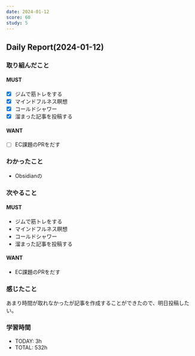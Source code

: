 ```yaml
---
date: 2024-01-12
score: 60
study: 5
---
```

## Daily Report(2024-01-12)
### 取り組んだこと
#### MUST
 - [x] ジムで筋トレをする
 - [x] マインドフルネス瞑想
 - [x] コールドシャワー
 - [x] 溜まった記事を投稿する
#### WANT
 - [ ] EC課題のPRをだす
### わかったこと
- Obsidianの
### 次やること
#### MUST
- ジムで筋トレをする
- マインドフルネス瞑想
- コールドシャワー
- 溜まった記事を投稿する
#### WANT
- EC課題のPRをだす
### 感じたこと
あまり時間が取れなかったが記事を作成することができたので、明日投稿したい。
### 学習時間
- TODAY: 3h
- TOTAL: 532h